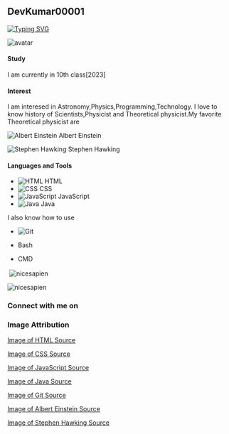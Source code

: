 ## DevKumar00001

[![Typing SVG](https://readme-typing-svg.herokuapp.com?color=36BCF7FF&lines=Hi%2C+my+name+is+Dev+Kumar;I+live+in+India;I+can+speak+Hindi,and+English)](https://git.io/typing-svg)

![avatar](https://images.weserv.nl/?url=https://github.com/TechnicalStudioDeveloper.png?v=4&h=300&w=300&fit=cover&mask=circle&maxage=7d)

#### Study
I am currently in 10th class[2023]
#### Interest
I am interesed in Astronomy,Physics,Programming,Technology.
I love to know history of Scientists,Physicist and Theoretical physicist.My favorite Theoretical physicist are

![Albert Einstein](https://images.weserv.nl/?url=https://upload.wikimedia.org/wikipedia/commons/thumb/3/3e/Einstein_1921_by_F_Schmutzer_-_restoration.jpg/440px-Einstein_1921_by_F_Schmutzer_-_restoration.jpg?v=4&h=60&w=60&fit=cover&mask=circle&maxage=7d) Albert Einstein

![Stephen Hawking](https://images.weserv.nl/?url=https://upload.wikimedia.org/wikipedia/commons/e/eb/Stephen_Hawking.StarChild.jpg?v=4&h=60&w=60&fit=cover&mask=circle&maxage=7d) Stephen Hawking

#### Languages and Tools
- ![HTML](https://images.weserv.nl/?url=https://upload.wikimedia.org/wikipedia/commons/thumb/6/61/HTML5_logo_and_wordmark.svg/240px-HTML5_logo_and_wordmark.svg.png?v=4&h=40&w=40) HTML
- ![CSS](https://images.weserv.nl/?url=https://upload.wikimedia.org/wikipedia/commons/thumb/d/d5/CSS3_logo_and_wordmark.svg/240px-CSS3_logo_and_wordmark.svg.png?v=4&h=40&w=40) CSS
- ![JavaScript](https://images.weserv.nl/?url=https://static.javatpoint.com/images/javascript/javascript_logo.png?v=4&h=40&w=40) JavaScript
- ![Java](https://images.weserv.nl/?url=https://raw.githubusercontent.com/github/explore/5b3600551e122a3277c2c5368af2ad5725ffa9a1/topics/java/java.png?v=4&h=40&w=40) Java

I also know how to use

- ![Git](https://images.weserv.nl/?url=https://git-scm.com/images/logo@2x.png?v=4&h=50&w=50)

- Bash
- CMD

<p>&nbsp;<img align="center" src="https://github-blabal-stats.vercel.app/api?username=TechnicalStudioDeveloper&show_icons=true&theme=dark" alt="nicesapien" /></p>
<p><img align="center" src="https://github-readme-streak-stats.herokuapp.com/?user=TechnicalStudioDeveloper&theme=dark" alt="nicesapien" /></p>

### Connect with me on


### Image Attribution

[Image of HTML Source](https://en.m.wikipedia.org/wiki/HTML)

[Image of CSS Source](https://en.m.wikipedia.org/wiki/CSS)

[Image of JavaScript Source](https://www.javatpoint.com/javascript-tutorial)

[Image of Java Source](https://github.com/topics/java)

[Image of Git Source](https://git-scm.com/)

[Image of Albert Einstein Source](https://en.m.wikipedia.org/wiki/Albert_Einstein)

[Image of Stephen Hawking Source](https://en.m.wikipedia.org/wiki/Stephen_Hawking)
